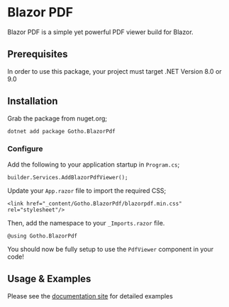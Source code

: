 # Blazor PDF

Blazor PDF is a simple yet powerful PDF viewer build for Blazor.

## Prerequisites

In order to use this package, your project must target .NET Version 8.0 or 9.0

## Installation

Grab the package from nuget.org;

```
dotnet add package Gotho.BlazorPdf
```

### Configure

Add the following to your application startup in `Program.cs`;

```
builder.Services.AddBlazorPdfViewer();
```

Update your `App.razor` file to import the required CSS;

```
<link href="_content/Gotho.BlazorPdf/blazorpdf.min.css" rel="stylesheet"/>
```

Then, add the namespace to your `_Imports.razor` file.

```
@using Gotho.BlazorPdf
```

You should now be fully setup to use the `PdfViewer` component in your code!

## Usage & Examples

Please see the [documentation site](https://mudpdf.info/docs) for detailed examples
